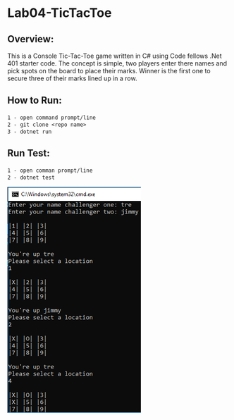 # Lab04-TicTacToe

## Overview:

This is a Console Tic-Tac-Toe game written in C# using Code fellows .Net 401 starter code.
The concept is simple, two players enter there names and pick spots on the board to place their marks.
Winner is the first one to secure three of their marks lined up in a row.

## How to Run:

```
1 - open command prompt/line
2 - git clone <repo name>
3 - dotnet run 

```
## Run Test:
```
1 - open comman prompt/line
2 - dotnet test

```
![screenshot](https://github.com/trecain/seattle-dotnet-401d5/blob/master/Class04-Classes/resources/StarterCode/Lab04_TicTacToe/tictac.PNG)
